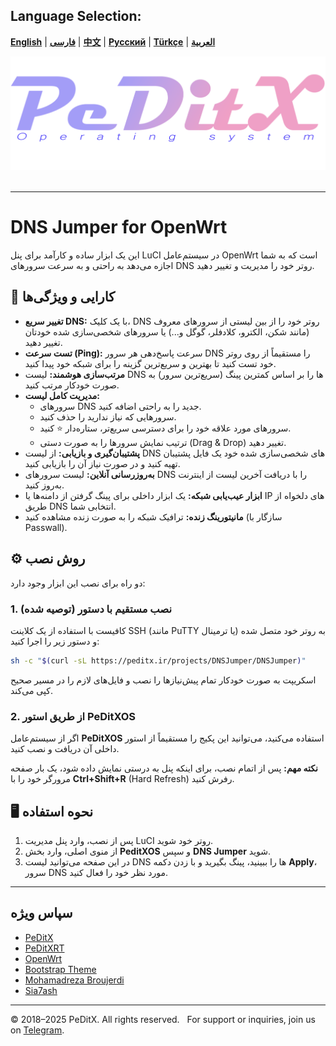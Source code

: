 ## Language Selection:

[**English**](README.md) | [**فارسی**](README_fa.md) | [**中文**](README_zh.md) | [**Русский**](README_ru.md) | [**Türkçe**](README_tr.md) | [**العربية**](README_ar.md)

![PeDitX Banner](https://raw.githubusercontent.com/peditx/luci-theme-peditx/refs/heads/main/luasrc/brand.png)  

---

# DNS Jumper for OpenWrt

این یک ابزار ساده و کارآمد برای پنل LuCI در سیستم‌عامل OpenWrt است که به شما اجازه می‌دهد به راحتی و به سرعت سرورهای DNS روتر خود را مدیریت و تغییر دهید.



## 🚀 کارایی و ویژگی‌ها

* **تغییر سریع DNS:** با یک کلیک، DNS روتر خود را از بین لیستی از سرورهای معروف (مانند شکن، الکترو، کلادفلر، گوگل و...) یا سرورهای شخصی‌سازی شده خودتان تغییر دهید.
* **تست سرعت (Ping):** سرعت پاسخ‌دهی هر سرور DNS را مستقیماً از روی روتر خود تست کنید تا بهترین و سریع‌ترین گزینه را برای شبکه خود پیدا کنید.
* **مرتب‌سازی هوشمند:** لیست DNS ها را بر اساس کمترین پینگ (سریع‌ترین سرور) به صورت خودکار مرتب کنید.
* **مدیریت کامل لیست:**
    * سرورهای DNS جدید را به راحتی اضافه کنید.
    * سرورهایی که نیاز ندارید را حذف کنید.
    * سرورهای مورد علاقه خود را برای دسترسی سریع‌تر، ستاره‌دار ⭐ کنید.
    * ترتیب نمایش سرورها را به صورت دستی (Drag & Drop) تغییر دهید.
* **پشتیبان‌گیری و بازیابی:** از لیست DNS های شخصی‌سازی شده خود یک فایل پشتیبان تهیه کنید و در صورت نیاز آن را بازیابی کنید.
* **به‌روزرسانی آنلاین:** لیست سرورهای DNS را با دریافت آخرین لیست از اینترنت به‌روز کنید.
* **ابزار عیب‌یابی شبکه:** یک ابزار داخلی برای پینگ گرفتن از دامنه‌ها یا IP های دلخواه از طریق DNS انتخابی شما.
* **مانیتورینگ زنده:** ترافیک شبکه را به صورت زنده مشاهده کنید (سازگار با Passwall).

## ⚙️ روش نصب

دو راه برای نصب این ابزار وجود دارد:

### 1. نصب مستقیم با دستور (توصیه شده)
کافیست با استفاده از یک کلاینت SSH (مانند PuTTY یا ترمینال) به روتر خود متصل شده و دستور زیر را اجرا کنید:

```sh
sh -c "$(curl -sL https://peditx.ir/projects/DNSJumper/DNSJumper)"
```
اسکریپت به صورت خودکار تمام پیش‌نیازها را نصب و فایل‌های لازم را در مسیر صحیح کپی می‌کند.

### 2. از طریق استور PeDitXOS
اگر از سیستم‌عامل **PeDitXOS** استفاده می‌کنید، می‌توانید این پکیج را مستقیماً از استور داخلی آن دریافت و نصب کنید.

**نکته مهم:** پس از اتمام نصب، برای اینکه پنل به درستی نمایش داده شود، یک بار صفحه مرورگر خود را با **Ctrl+Shift+R** (Hard Refresh) رفرش کنید.

## 🖥️ نحوه استفاده

1.  پس از نصب، وارد پنل مدیریت LuCI روتر خود شوید.
2.  از منوی اصلی، وارد بخش **PeditXOS** و سپس **DNS Jumper** شوید.
3.  در این صفحه می‌توانید لیست DNS ها را ببینید، پینگ بگیرید و با زدن دکمه **Apply**، سرور DNS مورد نظر خود را فعال کنید.

---

## سپاس ویژه

- [PeDitX](https://github.com/peditx)  
- [PeDitXRT](https://github.com/peditx/peditxrt)  
- [OpenWrt](https://github.com/openwrt)  
- [Bootstrap Theme](https://github.com/twbs/bootstrap)
- [Mohamadreza Broujerdi](https://t.me/MR13_B)
- [Sia7ash](https://github.com/Sia7ash)


---

© 2018–2025 PeDitX. All rights reserved.  
For support or inquiries, join us on [Telegram](https://t.me/peditx).
